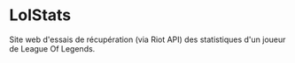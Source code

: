 # LolStats
Site web d'essais de récupération (via Riot API) des statistiques d'un joueur de League Of Legends.
